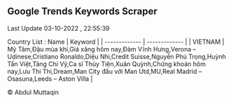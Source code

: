 

## Google Trends Keywords Scraper 
 
Last Update 03-10-2022 , 22:55:39

Country List :
 Name  | Keyword |
| ------------- | ------------- |
| VIETNAM | Mỹ Tâm,Đậu mùa khỉ,Giá xăng hôm nay,Đàm Vĩnh Hưng,Verona – Udinese,Cristiano Ronaldo,Diệu Nhi,Credit Suisse,Nguyễn Phú Trọng,Huỳnh Tấn Việt,Tăng Chí Vỹ,Ca sĩ Thủy Tiên,Xuân Quỳnh,Chứng khoán hôm nay,Lưu Thi Thi,Dream,Man City đấu với Man Utd,MU,Real Madrid – Osasuna,Leeds – Aston Villa |



© Abdul Muttaqin 
